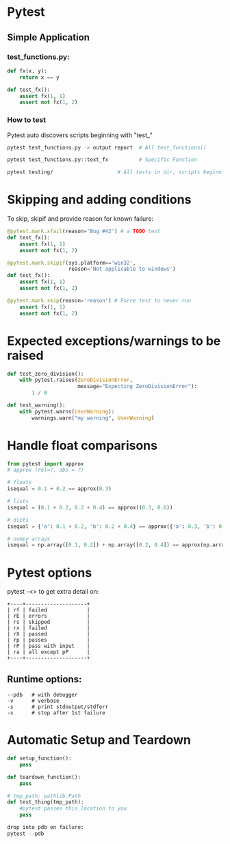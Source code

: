 # Pytest
## Simple Application
### test_functions.py:
```python
def fx(x, y):
    return x == y

def test_fx():
    assert fx(1, 1)
    assert not fx(1, 2)
```

### How to test
Pytest auto discovers scripts beginning with "test_"
```bash
pytest test_functions.py -> output report  # All test_functions()

pytest test_functions.py::text_fx          # Specific Function

pytest testing/                     # All tests in dir, scripts beginning with test_*.py
```

# Skipping and adding conditions
To skip, skipif and provide reason for known failure:
```python
@pytest.mark.xfail(reason='Bug #42') # a TODO test
def test_fx():
    assert fx(1, 1)
    assert not fx(1, 2)

@pytest.mark.skipif(sys.platform=='win32', 
                    reason='Not applicable to windows')
def test_fx():
    assert fx(1, 1)
    assert not fx(1, 2)

@pytest.mark.skip(reason='reason') # Force test to never run
    assert fx(1, 1)
    assert not fx(1, 2)    
```

# Expected exceptions/warnings to be raised
```python
def test_zero_division():
    with pytest.raises(ZeroDivisionError, 
                       message="Expecting ZeroDivisionError"):
        1 / 0

def test_warning():
    with pytest.warns(UserWarning):
        warnings.warn("my warning", UserWarning)
```

# Handle float comparisons
```python
from pytest import approx
# approx (rel=?, abs = ?)

# floats
isequal = 0.1 + 0.2 == approx(0.3)

# lists
isequal = (0.1 + 0.2, 0.2 + 0.4) == approx((0.3, 0.6))

# dicts
isequal = {'a': 0.1 + 0.2, 'b': 0.2 + 0.4} == approx({'a': 0.3, 'b': 0.6})

# numpy arrays
isequal = np.array([0.1, 0.2]) + np.array([0.2, 0.4]) == approx(np.array([0.3, 0.6])) 
```
# Pytest options

pytest -<> to get extra detail on:

    +----+--------------------+
    | rf | failed             |
    | rE | errors             |
    | rs | skipped            |
    | rx | failed             |
    | rX | passed             |
    | rp | passes             |
    | rP | pass with input    |
    | ra | all except pP      |
    +----+--------------------+

## Runtime options:
    --pdb   # with debugger
    -v      # verbose
    -s      # print stdoutput/stdferr
    -x      # stop after 1st failure

# Automatic Setup and Teardown

```python
def setup_function():
    pass

def teardown_function():
    pass

# tmp_path: pathlib.Path
def test_thing(tmp_path):
    #pytest passes this location to you
    pass
```


```python
drop into pdb on failure:
pytest --pdb 
```